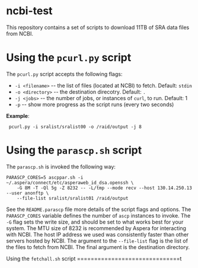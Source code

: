 ncbi-test
=========

This repository contains a set of scripts to download 11TB of SRA data files from NCBI.

Using the `pcurl.py` script
===========================
The `pcurl.py` script accepts the following flags:
*  `-i <filename>`  -- the list of files (located at NCBI) to fetch.  Default: `stdin`
*  `-o <directory>` -- the destination direcotry.  Default: `.`
*  `-j <jobs>` -- the number of jobs, or instances of `curl`, to run.  Default: 1
*  `-p` -- show more progress as the script runs (every two seconds)

__Example__:

     pcurl.py -i sralist/sralist00 -o /raid/output -j 8
     
     
Using the `parascp.sh` script
=============================
The `parascp.sh` is invoked the following way:

    PARASCP_CORES=5 ascppar.sh -i ~/.aspera/connect/etc/asperaweb_id_dsa.openssh \
        -G 8M -T -Ql 5g -Z 8232 -- -L/tmp --mode recv --host 130.14.250.13 --user anonftp \
        --file-list sralist/sralist01 /raid/output

See the `README.parascp` file more details of the script flags and options.  The `PARASCP_CORES` variable defines the number of `ascp` instances to invoke.  The `-G` flag sets the write size, and should be set to what works best for your system.  The MTU size of 8232 is recommended by Aspera for interacting with NCBI.  The host IP address we used was consistently faster than other servers hosted by NCBI.  The argument to the `--file-list` flag is the list of the files to fetch from NCBI.  The final argument is the destination directory.

Using the `fetchall.sh` script
==============================t
